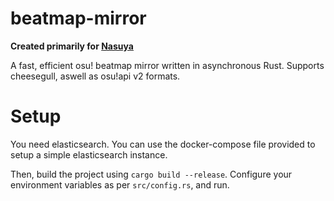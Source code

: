 # beatmap-mirror
**Created primarily for [Nasuya](https://nasuya.xyz/docs)**

A fast, efficient osu! beatmap mirror written in asynchronous Rust. Supports cheesegull, aswell as osu!api v2 formats.

# Setup

You need elasticsearch. You can use the docker-compose file provided to setup a simple elasticsearch instance.

Then, build the project using `cargo build --release`. Configure your environment variables as per `src/config.rs`, and run.
